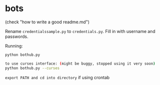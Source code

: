 # bots

(check "how to write a good readme.md")

Rename `credentialssample.py` to `credentials.py`. Fill in with username and passwords.

Running:

```bash
python bothub.py

to use curses interface: (might be buggy, stopped using it very soon)
python bothub.py --curses  
```

`export PATH and cd into directory` if using crontab
